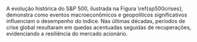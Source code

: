 A evolução histórica do S\&P 500, ilustrada na Figura \ref{sp500crises}, demonstra como eventos macroeconômicos e geopolíticos significativos influenciam o desempenho do índice. Nas últimas décadas, períodos de crise global resultaram em quedas acentuadas seguidas de recuperações, evidenciando a resiliência do mercado acionário.
